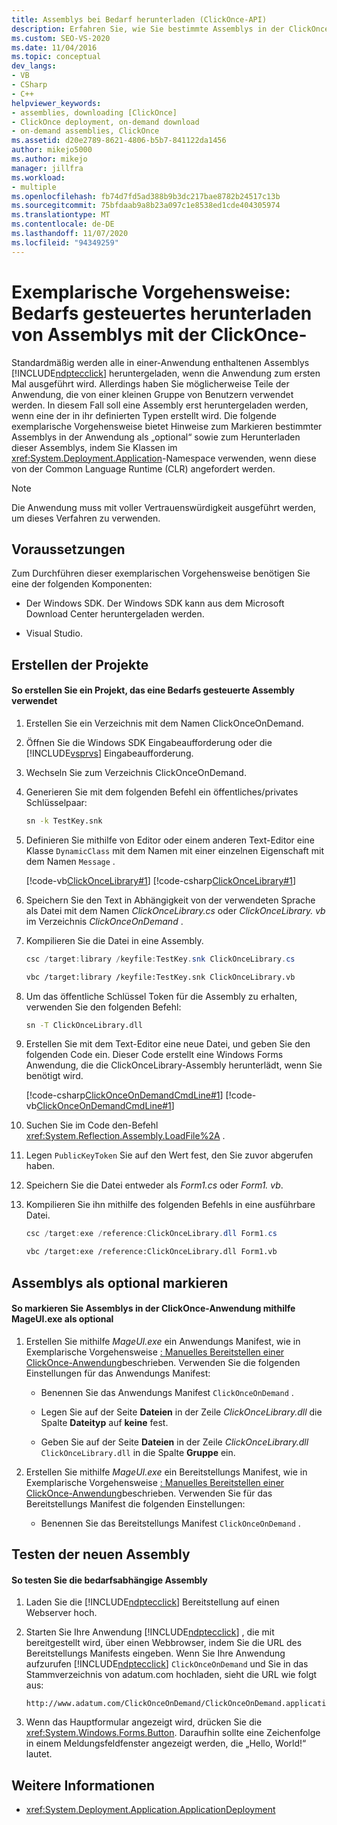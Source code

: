 ```yaml
---
title: Assemblys bei Bedarf herunterladen (ClickOnce-API)
description: Erfahren Sie, wie Sie bestimmte Assemblys in der ClickOnce-Anwendung als optional markieren und Sie herunterladen, wenn Sie vom Common Language Runtime benötigt werden.
ms.custom: SEO-VS-2020
ms.date: 11/04/2016
ms.topic: conceptual
dev_langs:
- VB
- CSharp
- C++
helpviewer_keywords:
- assemblies, downloading [ClickOnce]
- ClickOnce deployment, on-demand download
- on-demand assemblies, ClickOnce
ms.assetid: d20e2789-8621-4806-b5b7-841122da1456
author: mikejo5000
ms.author: mikejo
manager: jillfra
ms.workload:
- multiple
ms.openlocfilehash: fb74d7fd5ad388b9b3dc217bae8782b24517c13b
ms.sourcegitcommit: 75bfdaab9a8b23a097c1e8538ed1cde404305974
ms.translationtype: MT
ms.contentlocale: de-DE
ms.lasthandoff: 11/07/2020
ms.locfileid: "94349259"
---
```

# <a name="walkthrough-download-assemblies-on-demand-with-the-clickonce-deployment-api"></a>Exemplarische Vorgehensweise: Bedarfs gesteuertes herunterladen von Assemblys mit der ClickOnce-
Standardmäßig werden alle in einer-Anwendung enthaltenen Assemblys [!INCLUDE[ndptecclick](../deployment/includes/ndptecclick_md.md)] heruntergeladen, wenn die Anwendung zum ersten Mal ausgeführt wird. Allerdings haben Sie möglicherweise Teile der Anwendung, die von einer kleinen Gruppe von Benutzern verwendet werden. In diesem Fall soll eine Assembly erst heruntergeladen werden, wenn eine der in ihr definierten Typen erstellt wird. Die folgende exemplarische Vorgehensweise bietet Hinweise zum Markieren bestimmter Assemblys in der Anwendung als „optional“ sowie zum Herunterladen dieser Assemblys, indem Sie Klassen im <xref:System.Deployment.Application>-Namespace verwenden, wenn diese von der Common Language Runtime (CLR) angefordert werden.

> [!NOTE]
> Die Anwendung muss mit voller Vertrauenswürdigkeit ausgeführt werden, um dieses Verfahren zu verwenden.

## <a name="prerequisites"></a>Voraussetzungen
 Zum Durchführen dieser exemplarischen Vorgehensweise benötigen Sie eine der folgenden Komponenten:

- Der Windows SDK. Der Windows SDK kann aus dem Microsoft Download Center heruntergeladen werden.

- Visual Studio.

## <a name="create-the-projects"></a>Erstellen der Projekte

#### <a name="to-create-a-project-that-uses-an-on-demand-assembly"></a>So erstellen Sie ein Projekt, das eine Bedarfs gesteuerte Assembly verwendet

1. Erstellen Sie ein Verzeichnis mit dem Namen ClickOnceOnDemand.

2. Öffnen Sie die Windows SDK Eingabeaufforderung oder die [!INCLUDE[vsprvs](../code-quality/includes/vsprvs_md.md)] Eingabeaufforderung.

3. Wechseln Sie zum Verzeichnis ClickOnceOnDemand.

4. Generieren Sie mit dem folgenden Befehl ein öffentliches/privates Schlüsselpaar:

   ```cmd
   sn -k TestKey.snk
   ```

5. Definieren Sie mithilfe von Editor oder einem anderen Text-Editor eine Klasse `DynamicClass` mit dem Namen mit einer einzelnen Eigenschaft mit dem Namen `Message` .

    [!code-vb[ClickOnceLibrary#1](../deployment/codesnippet/VisualBasic/walkthrough-downloading-assemblies-on-demand-with-the-clickonce-deployment-api_1.vb)]
    [!code-csharp[ClickOnceLibrary#1](../deployment/codesnippet/CSharp/walkthrough-downloading-assemblies-on-demand-with-the-clickonce-deployment-api_1.cs)]

6. Speichern Sie den Text in Abhängigkeit von der verwendeten Sprache als Datei mit dem Namen *ClickOnceLibrary.cs* oder *ClickOnceLibrary. vb* im Verzeichnis *ClickOnceOnDemand* .

7. Kompilieren Sie die Datei in eine Assembly.

   ```csharp
   csc /target:library /keyfile:TestKey.snk ClickOnceLibrary.cs
   ```

   ```vb
   vbc /target:library /keyfile:TestKey.snk ClickOnceLibrary.vb
   ```

8. Um das öffentliche Schlüssel Token für die Assembly zu erhalten, verwenden Sie den folgenden Befehl:

   ```cmd
   sn -T ClickOnceLibrary.dll
   ```

9. Erstellen Sie mit dem Text-Editor eine neue Datei, und geben Sie den folgenden Code ein. Dieser Code erstellt eine Windows Forms Anwendung, die die ClickOnceLibrary-Assembly herunterlädt, wenn Sie benötigt wird.

     [!code-csharp[ClickOnceOnDemandCmdLine#1](../deployment/codesnippet/CSharp/walkthrough-downloading-assemblies-on-demand-with-the-clickonce-deployment-api_2.cs)]
     [!code-vb[ClickOnceOnDemandCmdLine#1](../deployment/codesnippet/VisualBasic/walkthrough-downloading-assemblies-on-demand-with-the-clickonce-deployment-api_2.vb)]

10. Suchen Sie im Code den-Befehl <xref:System.Reflection.Assembly.LoadFile%2A> .

11. Legen `PublicKeyToken` Sie auf den Wert fest, den Sie zuvor abgerufen haben.

12. Speichern Sie die Datei entweder als *Form1.cs* oder *Form1. vb*.

13. Kompilieren Sie ihn mithilfe des folgenden Befehls in eine ausführbare Datei.

    ```csharp
    csc /target:exe /reference:ClickOnceLibrary.dll Form1.cs
    ```

    ```vb
    vbc /target:exe /reference:ClickOnceLibrary.dll Form1.vb
    ```

## <a name="mark-assemblies-as-optional"></a>Assemblys als optional markieren

#### <a name="to-mark-assemblies-as-optional-in-your-clickonce-application-by-using-mageuiexe"></a>So markieren Sie Assemblys in der ClickOnce-Anwendung mithilfe MageUI.exe als optional

1. Erstellen Sie mithilfe *MageUI.exe* ein Anwendungs Manifest, wie in Exemplarische Vorgehensweise [: Manuelles Bereitstellen einer ClickOnce-Anwendung](../deployment/walkthrough-manually-deploying-a-clickonce-application.md)beschrieben. Verwenden Sie die folgenden Einstellungen für das Anwendungs Manifest:

    - Benennen Sie das Anwendungs Manifest `ClickOnceOnDemand` .

    - Legen Sie auf der Seite **Dateien** in der Zeile *ClickOnceLibrary.dll* die Spalte **Dateityp** auf **keine** fest.

    - Geben Sie auf der Seite **Dateien** in der Zeile *ClickOnceLibrary.dll* `ClickOnceLibrary.dll` in die Spalte **Gruppe** ein.

2. Erstellen Sie mithilfe *MageUI.exe* ein Bereitstellungs Manifest, wie in Exemplarische Vorgehensweise [: Manuelles Bereitstellen einer ClickOnce-Anwendung](../deployment/walkthrough-manually-deploying-a-clickonce-application.md)beschrieben. Verwenden Sie für das Bereitstellungs Manifest die folgenden Einstellungen:

    - Benennen Sie das Bereitstellungs Manifest `ClickOnceOnDemand` .

## <a name="testing-the-new-assembly"></a>Testen der neuen Assembly

#### <a name="to-test-your-on-demand-assembly"></a>So testen Sie die bedarfsabhängige Assembly

1. Laden Sie die [!INCLUDE[ndptecclick](../deployment/includes/ndptecclick_md.md)] Bereitstellung auf einen Webserver hoch.

2. Starten Sie Ihre Anwendung [!INCLUDE[ndptecclick](../deployment/includes/ndptecclick_md.md)] , die mit bereitgestellt wird, über einen Webbrowser, indem Sie die URL des Bereitstellungs Manifests eingeben. Wenn Sie Ihre Anwendung aufzurufen [!INCLUDE[ndptecclick](../deployment/includes/ndptecclick_md.md)] `ClickOnceOnDemand` und Sie in das Stammverzeichnis von adatum.com hochladen, sieht die URL wie folgt aus:

   ```
   http://www.adatum.com/ClickOnceOnDemand/ClickOnceOnDemand.application
   ```

3. Wenn das Hauptformular angezeigt wird, drücken Sie die <xref:System.Windows.Forms.Button>. Daraufhin sollte eine Zeichenfolge in einem Meldungsfeldfenster angezeigt werden, die „Hello, World!“ lautet.

## <a name="see-also"></a>Weitere Informationen
- <xref:System.Deployment.Application.ApplicationDeployment>